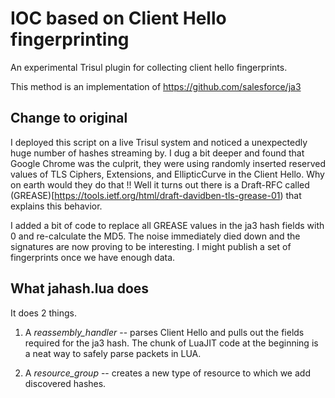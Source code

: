 IOC based on Client Hello fingerprinting 
======================

An experimental Trisul plugin for collecting client hello fingerprints. 

This method is an implementation of https://github.com/salesforce/ja3  

Change to original 
------
I deployed this script on a live Trisul system and noticed a unexpectedly huge number of hashes streaming by.  I dug a bit deeper and found that  Google Chrome was the culprit, they were using randomly inserted reserved values of TLS Ciphers, Extensions, and EllipticCurve  in the Client Hello.  Why on earth would they do that !!  Well it turns out there is a Draft-RFC called (GREASE)[https://tools.ietf.org/html/draft-davidben-tls-grease-01) 
that explains this behavior.

I added a bit of code to replace all GREASE values in the ja3 hash fields with 0 and re-calculate the MD5. The noise immediately died down and the signatures are now proving to be interesting. I might publish a set of fingerprints once we have enough data. 

What jahash.lua does 
--------------

It does 2 things.

1. A *reassembly_handler*  -- parses Client Hello and pulls out the fields required for the ja3 hash.  The chunk of LuaJIT code at the beginning is a neat way to safely parse packets in LUA. 

2. A *resource_group*  -- creates a new type of resource to which we add discovered hashes. 


